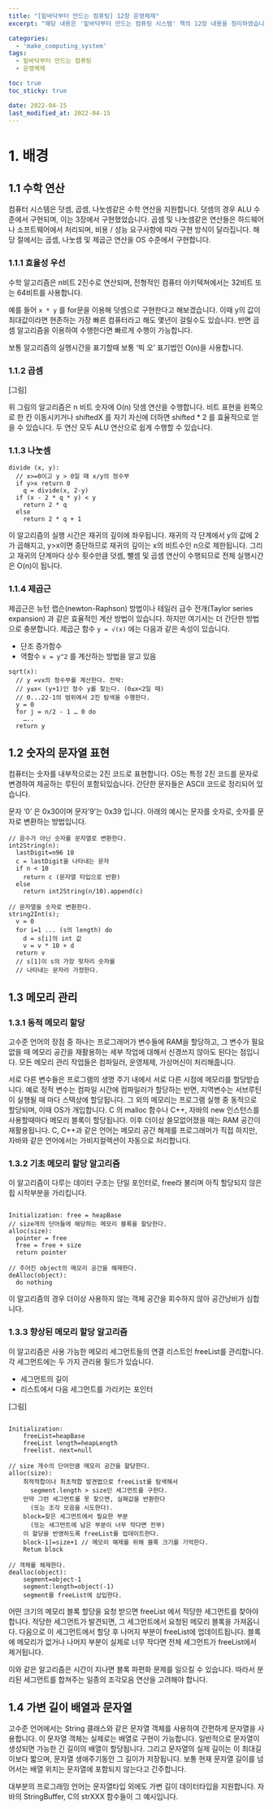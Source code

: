```yaml
---
title: "[밑바닥부터 만드는 컴퓨팅] 12장 운영체제"
excerpt: "해당 내용은 '밑바닥부터 만드는 컴퓨팅 시스템' 책의 12장 내용을 정리하였습니다. "

categories:
  - 'make_computing_system'
tags:
  - 밑바닥부터 만드는 컴퓨팅
  - 운영체제

toc: true
toc_sticky: true

date: 2022-04-15
last_modified_at: 2022-04-15
---
```


# 1. 배경 

## 1.1 수학 연산 

컴퓨터 시스템은 덧셈, 곱셈, 나눗셈같은 수학 연산을 지원합니다. 
덧셈의 경우 ALU 수준에서 구현되며, 이는 3장에서 구현했었습니다. 
곱셈 및 나눗셈같은 연산들은 하드웨어나 소프트웨어에서 처리되며, 비용 / 성능 요구사항에 따라 구현 방식이 달라집니다. 
해당 절에서는 곱셈, 나눗셈 및 제곱근 연산을 OS 수준에서 구현합니다. 

### 1.1.1 효율성 우선 

수학 알고리즘은 n비트 2진수로 연산되며, 전형적인 컴퓨터 아키텍쳐에서는 32비트 또는 64비트를 사용합니다. 

예를 들어 `x * y` 를 for문을 이용해 덧셈으로 구현한다고 해보겠습니다. 
이때 y의 값이 최대값이라면 현존하는 가장 빠른 컴퓨터라고 해도 몇년이 걸릴수도 있습니다. 
반면 곱셈 알고리즘을 이용하여 수행한다면 빠르게 수행이 가능합니다. 

보통 알고리즘의 실행시간을 표기할때 보통 ‘빅 오’ 표기법인 O(n)을 사용합니다. 

### 1.1.2 곱셈

[그림]

위 그림의 알고리즘은 n 비트 숫자에 O(n) 덧셈 연산을 수행합니다. 
비트 표현을 왼쪽으로 한 칸 이동시키거나 shiftedX 를 자기 자신에 더하면 shifted * 2 를 효율적으로 얻을 수 있습니다. 
두 연산 모두 ALU 연산으로 쉽게 수행할 수 있습니다. 

### 1.1.3 나눗셈 

```
divide (x, y):
  // x>=0이고 y > 0일 때 x/y의 정수부
  if y>x return 0
    q = divide(x, 2-y)
  if (x - 2 * q * y) < y
    return 2 * q
  else
    return 2 * q + 1
```

이 알고리즘의 실행 시간은 재귀의 깊이에 좌우됩니다. 
재귀의 각 단계에서 y의 값에 2가 곱해지고, y>x이면 중단하므로 재귀의 깊이는 x의 비트수인 n으로 제한됩니다. 
그리고 재귀의 단계마다 상수 횟수만큼 덧셈, 뺄셈 및 곱셈 연산이 수행되므로 전체 실행시간은 O(n)이 됩니다. 

### 1.1.4 제곱근 

제곱근은 뉴턴 랩슨(newton-Raphson) 방법이나 테일러 급수 전개(Taylor series expansion) 과 같은 효율적인 계산 방법이 있습니다.
하지만 여기서는 더 간단한 방법으로 충분합니다. 
제곱근 함수 `y = √(x)` 에는 다음과 같은 속성이 있습니다. 

* 단조 증가함수
* 역함수 `x = y^2` 를 계산하는 방법을 알고 있음 

```
sqrt(x):
  // y =vx의 정수부를 계산한다. 전략:
  // y≤x< (y+1)인 정수 y를 찾는다. (0≤x<2일 때)
  // 0...22-1의 범위에서 2진 탐색을 수행한다.
  y = 0
  for j = n/2 - 1 … 0 do
    …..
  return y
```

## 1.2 숫자의 문자열 표현

컴퓨터는 숫자를 내부적으로는 2진 코드로 표현합니다. 
OS는 특정 2진 코드를 문자로 변경하여 제공하는 루틴이 포함되있습니다.
간단한 문자들은 ASCII 코드로 정리되어 있습니다. 

문자 ‘0’ 은 0x30이며 문자’9’는 0x39 입니다. 
아래의 예시는 문자를 숫자로, 숫자를 문자로 변환하는 방법입니다. 

```
// 음수가 아닌 숫자를 문자열로 변환한다.
int2String(n):
  lastDigit=n96 10
  c = lastDigit을 나타내는 문자
  if n < 10
    return c (문자열 타입으로 반환)
  else
    return int2String(n/10).append(c)
```

```
// 문자열을 숫자로 변환한다.
string2Int(s);
  v = 0
  for i=1 ... (s의 length) do
    d = s[i]의 int 값
    v = v * 10 + d
  return v
  // s[1]이 s의 가장 윗자리 숫자를
  // 나타내는 문자라 가정한다.
```

## 1.3 메모리 관리 

### 1.3.1 동적 메모리 할당 

고수준 언어의 장점 중 하나는 프로그래머가 변수들에 RAM을 할당하고, 그 변수가 필요없을 때 메모리 공간을 재활용하는 세부 작업에 대해서 신경쓰지 않아도 된다는 점입니다. 
모든 메모리 관리 작업들은 컴파일러, 운영체제, 가상머신이 처리해줍니다. 

서로 다른 변수들은 프로그램의 생명 주기 내에서 서로 다른 시점에 메모리를 할당받습니다. 
예로 정적 변수는 컴파일 시간에 컴파일러가 할당하는 반면, 지역변수는 서브루틴이 실행될 때 마다 스택상에 할당됩니다. 
그 외의 메모리는 프로그램 실행 중 동적으로 할당되며, 이때 OS가 개입합니다. 
C 의 malloc 함수나 C++, 자바의 new 인스턴스를 사용할때마다 메모리 블록이 할당됩니다. 
이후 더이상 쓸모없어졌을 때는 RAM 공간이 재활용됩니다. 
C, C++과 같은 언어는 메모리 공간 해제를 프로그래머가 직접 하지만, 자바와 같은 언어에서는 가비지컬렉션이 자동으로 처리합니다. 

### 1.3.2 기초 메모리 할당 알고리즘 

이 알고리즘이 다루는 데이터 구조는 단일 포인터로, free라 불리며 아직 할당되지 않은 힙 시작부분을 가리킵니다. 

```

Initialization: free = heapBase
// size개의 단어들에 해당하는 메모리 블록을 할당한다.
alloc(size):
  pointer = free
  free = free + size
  return pointer

// 주어진 object의 메모리 공간을 해제한다.
deAlloc(object):
  do nothing
```

이 알고리즘의 경우 더이상 사용하지 않는 객체 공간을 회수하지 않아 공간낭비가 심합니다. 

### 1.3.3 향상된 메모리 할당 알고리즘 

이 알고리즘은 사용 가능한 메모리 세그먼트들의 연결 리스트인 freeList를 관리합니다. 
각 세그먼트에는 두 가지 관리용 필드가 있습니다. 
* 세그먼트의 길이 
* 리스트에서 다음 세그먼트를 가리키는 포인터

[그림]

```

Initialization:
    freeList=heapBase
    freeList length=heapLength
    freelist. next=null

// size 개수의 단어만큼 메모리 공간을 할당한다.
alloc(size):
    최적적합이나 최초적합 발견법으로 freeList를 탐색해서
      segment.length > size인 세그먼트를 구한다.
    만약 그런 세그먼트를 못 찾으면, 실패값을 반환한다
      (또는 조각 모음을 시도한다).
    block=찾은 세그먼트에서 필요한 부분
      (또는 세그먼트에 남은 부분이 너무 작다면 전부)
    이 할당을 반영하도록 freeList를 업데이트한다.
    block-1]=size+1 // 메모리 해제를 위해 블록 크기를 기억한다.
    Retum block

// 객체를 해제한다.
dealloc(object):
    segment=object-1
    segment:length=object(-1)
    segment를 freeList에 삽입한다.
```

어떤 크기의 메모리 블록 할당을 요청 받으면 freeList 에서 적당한 세그먼트를 찾아야 합니다. 
적당한 세그먼트가 발견되면, 그 세그먼트에서 요청된 메모리 블록을 가져옵니다. 
다음으로 이 세그먼트에서 할당 후 나머지 부분이 freeList에 업데이트됩니다. 
블록에 메모리가 없거나 나머지 부분이 실제로 너무 작다면 전체 세그먼트가 freeList에서 제거됩니다. 

이와 같은 알고리즘은 시간이 지나면 블록 파편화 문제를 일으킬 수 있습니다. 
따라서 분리된 세그먼트를 합쳐주는 일종의 조각모음 연산을 고려해야 합니다. 


## 1.4 가변 길이 배열과 문자열 

고수준 언어에서는 String 클래스와 같은 문자열 객체를 사용하여 간편하게 문자열을 사용합니다. 
이 문자열 객체는 실제로는 배열로 구현이 가능합니다. 
일반적으로 문자열이 생성되면 가능한 긴 길이의 배열이 할당됩니다. 
그리고 문자열의 실제 길이는 이 최대길이보다 짧으며, 문자열 생애주기동안 그 길이가 저장됩니다. 
보통 현재 문자열 길이를 넘어서는 배열 위치는 문자열에 포함되지 않는다고 간주합니다. 

대부분의 프로그래밍 언어는 문자열타입 외에도 가변 길이 데이터타입을 지원합니다. 
자바의 StringBuffer, C의 strXXX 함수들이 그 예시입니다. 
